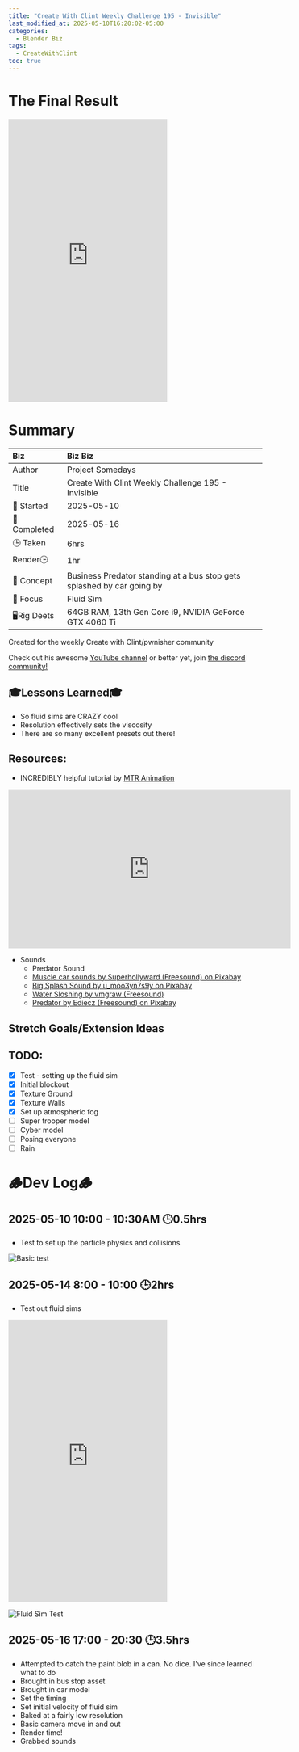 ```yaml
---
title: "Create With Clint Weekly Challenge 195 - Invisible"
last_modified_at: 2025-05-10T16:20:02-05:00
categories:
  - Blender Biz
tags:
  - CreateWithClint
toc: true
---
```


# The Final Result

<iframe width="315" height="560" src="https://www.youtube.com/embed/TjrI_eBkXzs?si=m1C6H4knBKJi3mUa" title="YouTube video player" frameborder="0" allow="accelerometer; autoplay; clipboard-write; encrypted-media; gyroscope; picture-in-picture; web-share" referrerpolicy="strict-origin-when-cross-origin" allowfullscreen></iframe>

# Summary

| Biz             | Biz Biz                               |
|:--------        | :---------                                |
| Author          | Project Somedays                      |
| Title           | Create With Clint Weekly Challenge 195 - Invisible |
| 📅 Started      | 2025-05-10       |
| 📅 Completed    | 2025-05-16        |
| 🕒 Taken        |  6hrs                                |
| Render🕒        |  1hr        |
| 🤯 Concept      | Business Predator standing at a bus stop gets splashed by car going by |
| 🔎 Focus        | Fluid Sim      |
| 🖥️Rig Deets     | 64GB RAM, 13th Gen Core i9, NVIDIA GeForce GTX 4060 Ti |

Created for the weekly Create with Clint/pwnisher community

Check out his awesome [YouTube channel](https://www.youtube.com/c/pwnisher) or better yet, join [the discord community!](https://discord.com/channels/673719770410909696/688444060737994785/922141725944872980)

## 🎓Lessons Learned🎓
- So fluid sims are CRAZY cool
- Resolution effectively sets the viscosity
- There are so many excellent presets out there!

## Resources:
- INCREDIBLY helpful tutorial by [MTR Animation](https://www.youtube.com/@mtranimation)
  
<iframe width="560" height="315" src="https://www.youtube.com/embed/ws0PgEkgUZs?si=abrWdfVdR6iwqp94&loop=1" title="YouTube video player" frameborder="0" allow="accelerometer; autoplay; clipboard-write; encrypted-media; gyroscope; picture-in-picture; web-share" referrerpolicy="strict-origin-when-cross-origin" allowfullscreen></iframe>

- Sounds
  - Predator Sound
  - [Muscle car sounds by Superhollyward (Freesound) on Pixabay](https://pixabay.com/sound-effects/muscle-car-sounds-49337/)
  - [Big Splash Sound by u_moo3yn7s9y on Pixabay](https://pixabay.com/sound-effects/big-splash-sound-202450/)
  - [Water Sloshing by vmgraw (Freesound)](https://pixabay.com/sound-effects/water-sloshing-104803/)
  - [Predator by Ediecz (Freesound) on Pixabay](https://pixabay.com/sound-effects/predator-40909/)

## Stretch Goals/Extension Ideas


## TODO:
- [x] Test - setting up the fluid sim
- [x] Initial blockout
- [x] Texture Ground
- [x] Texture Walls
- [x] Set up atmospheric fog
- [ ] Super trooper model
- [ ] Cyber model
- [ ] Posing everyone
- [ ] Rain

# 🪵Dev Log🪵

## 2025-05-10 10:00 - 10:30AM 🕒0.5hrs
   - Test to set up the particle physics and collisions
  
  ![Basic test](/assets/images/2025-05-10_CreateWithClint195_Test.png "If I've learned anything, it's start REALLY simple and build on solid ground")

## 2025-05-14 8:00 - 10:00 🕒2hrs
 - Test out fluid sims
  
  <iframe width="315" height="560" src="https://www.youtube.com/embed/9Y8lIwY-v9I?si=REgaPxHqX2yPZ2BW&loop=1" title="YouTube video player" frameborder="0" allow="accelerometer; autoplay; clipboard-write; encrypted-media; gyroscope; picture-in-picture; web-share" referrerpolicy="strict-origin-when-cross-origin" allowfullscreen></iframe>

  

![Fluid Sim Test](/assets/images/2025-05-14_FluidSimTest.jpg "Ok so this is too much fun")

## 2025-05-16 17:00 - 20:30 🕒3.5hrs
- Attempted to catch the paint blob in a can. No dice. I've since learned what to do
- Brought in bus stop asset
- Brought in car model
- Set the timing
- Set initial velocity of fluid sim
- Baked at a fairly low resolution
- Basic camera move in and out
- Render time!
- Grabbed sounds
